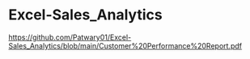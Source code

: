 # Excel-Sales_Analytics

https://github.com/Patwary01/Excel-Sales_Analytics/blob/main/Customer%20Performance%20Report.pdf


